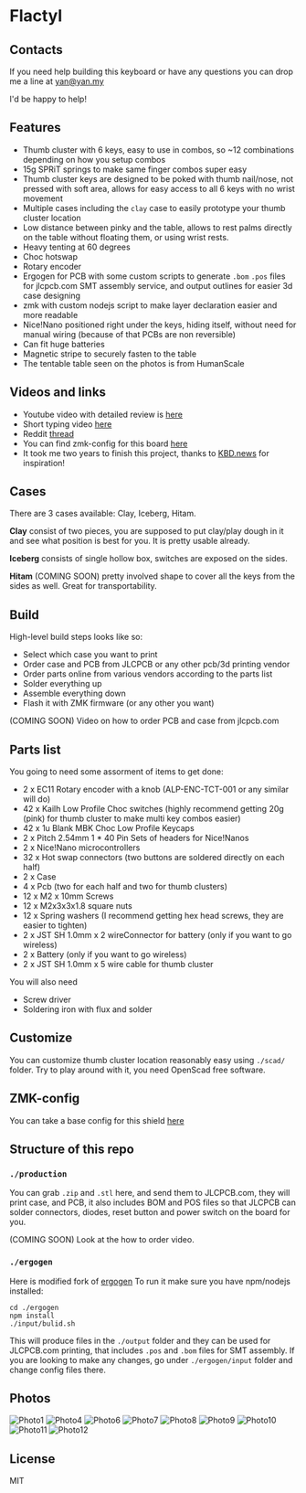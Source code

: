 # Flactyl

## Contacts

If you need help building this keyboard or have any questions you can drop me a line at [yan@yan.my](mailto:yan@yan.my)

I'd be happy to help!

## Features

- Thumb cluster with 6 keys, easy to use in combos, so ~12 combinations depending on how you setup combos
- 15g SPRiT springs to make same finger combos super easy
- Thumb cluster keys are designed to be poked with thumb nail/nose, not pressed with soft area, allows for easy access to all 6 keys with no wrist movement
- Multiple cases including the `clay` case to easily prototype your thumb cluster location
- Low distance between pinky and the table, allows to rest palms directly on the table without floating them, or using wrist rests.
- Heavy tenting at 60 degrees
- Choc hotswap
- Rotary encoder
- Ergogen for PCB with some custom scripts to generate `.bom` `.pos` files for jlcpcb.com SMT assembly service, and output outlines for easier 3d case designing
- zmk with custom nodejs script to make layer declaration easier and more readable
- Nice!Nano positioned right under the keys, hiding itself, without need for manual wiring (because of that PCBs are non reversible)
- Can fit huge batteries
- Magnetic stripe to securely fasten to the table
- The tentable table seen on the photos is from HumanScale

## Videos and links

- Youtube video with detailed review is [here](https://www.youtube.com/watch?v=Pdhb9uNnzU0)
- Short typing video [here](https://www.youtube.com/watch?v=eU5eg4PKMlQ)
- Reddit [thread](https://www.reddit.com/r/ErgoMechKeyboards/comments/13qep4y/after_4_year_lurking_and_2_years_building_my_own/)
- You can find zmk-config for this board [here](https://github.com/yangit/zmk-config/)
- It took me two years to finish this project, thanks to [KBD.news](https://kbd.news/) for inspiration!

## Cases

There are 3 cases available:
Clay, Iceberg, Hitam.

**Clay** consist of two pieces, you are supposed to put clay/play dough in it and see what position is best for you. It is pretty usable already.

**Iceberg** consists of single hollow box, switches are exposed on the sides.

**Hitam** (COMING SOON) pretty involved shape to cover all the keys from the sides as well. Great for transportability.

## Build

High-level build steps looks like so:

- Select which case you want to print
- Order case and PCB from JLCPCB or any other pcb/3d printing vendor
- Order parts online from various vendors according to the parts list
- Solder everything up
- Assemble everything down
- Flash it with ZMK firmware (or any other you want)

(COMING SOON) Video on how to order PCB and case from jlcpcb.com

## Parts list

You going to need some assorment of items to get done:

- 2 x EC11 Rotary encoder with a knob (ALP-ENC-TCT-001 or any similar will do)
- 42 x Kailh Low Profile Choc switches (highly recommend getting 20g (pink) for thumb cluster to make multi key combos easier)
- 42 x 1u Blank MBK Choc Low Profile Keycaps
- 2 x Pitch 2.54mm 1 * 40 Pin Sets of headers for Nice!Nanos
- 2 x Nice!Nano microcontrollers
- 32 x Hot swap connectors (two buttons are soldered directly on each half)
- 2 x Case
- 4 x Pcb (two for each half and two for thumb clusters)
- 12 x M2 x 10mm Screws
- 12 x M2x3x3x1.8 square nuts
- 12 x Spring washers (I recommend getting hex head screws, they are easier to tighten)
- 2 x JST SH 1.0mm x 2 wireConnector for battery (only if you want to go wireless)
- 2 x Battery (only if you want to go wireless)
- 2 x JST SH 1.0mm x 5 wire cable for thumb cluster

You will also need

- Screw driver
- Soldering iron with flux and solder

## Customize

You can customize thumb cluster location reasonably easy using
`./scad/` folder. Try to play around with it, you need OpenScad free software.

## ZMK-config

You can take a base config for this shield [here](https://github.com/yangit/zmk-config-flactyl/)

## Structure of this repo

### `./production`
You can grab `.zip` and `.stl` here, and send them to JLCPCB.com, they will print case, and PCB, it also includes BOM and POS files so that JLCPCB can solder connectors, diodes, reset button and power switch on the board for you.

(COMING SOON) Look at the how to order video.

### `./ergogen`

Here is modified fork of [ergogen](https://github.com/ergogen/ergogen)
To run it make sure you have npm/nodejs installed:

```
cd ./ergogen
npm install
./input/bulid.sh
```

This will produce files in the `./output` folder and they can be used for JLCPCB.com printing, that includes `.pos` and `.bom` files for SMT assembly.
If you are looking to make any changes, go under `./ergogen/input` folder and change config files there.



## Photos

![Photo1](./photos/1.jpeg)
![Photo4](./photos/4.jpeg)
![Photo6](./photos/6.jpeg)
![Photo7](./photos/7.jpeg)
![Photo8](./photos/8.jpeg)
![Photo9](./photos/9.jpeg)
![Photo10](./photos/10.jpeg)
![Photo11](./photos/11.jpeg)
![Photo12](./photos/12.jpeg)

## License

MIT
